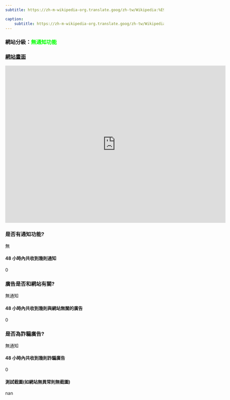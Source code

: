 ```yaml
---
subtitle: https://zh-m-wikipedia-org.translate.goog/zh-tw/Wikipedia:%E9%A6%96%E9%A1%B5?_x_tr_sl=zh-CN&_x_tr_tl=zh-TW&_x_tr_hl=zh-TW&_x_tr_pto=sc

caption:
	subtitle: https://zh-m-wikipedia-org.translate.goog/zh-tw/Wikipedia:%E9%A6%96%E9%A1%B5?_x_tr_sl=zh-CN&_x_tr_tl=zh-TW&_x_tr_hl=zh-TW&_x_tr_pto=sc
---
```


<h3>網站分級：<font color="#00FF00">無通知功能</font></h3>

### [網站畫面](https://zh-m-wikipedia-org.translate.goog/zh-tw/Wikipedia:%E9%A6%96%E9%A1%B5?_x_tr_sl=zh-CN&_x_tr_tl=zh-TW&_x_tr_hl=zh-TW&_x_tr_pto=sc)
<embed src="https://web.archive.org/web/https://zh-m-wikipedia-org.translate.goog/zh-tw/Wikipedia:%E9%A6%96%E9%A1%B5?_x_tr_sl=zh-CN&_x_tr_tl=zh-TW&_x_tr_hl=zh-TW&_x_tr_pto=sc" style="width:700px; height: 500px;">

### 是否有通知功能?
無

#### 48 小時內共收到幾則通知
0

### 廣告是否和網站有關?
無通知

#### 48 小時內共收到幾則與網站無關的廣告
0

### 是否為詐騙廣告?
無通知

#### 48 小時內共收到幾則詐騙廣告
0

#### 測試截圖(如網站無異常則無截圖)
nan

